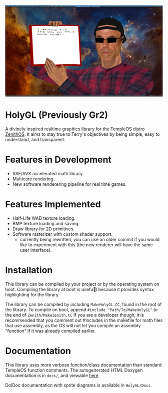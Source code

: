 <img src="Screenshots/ModelRenderScreenshot.PNG" alt="Screenshot of render"/>

# HolyGL (Previously Gr2)
A divinely inspired realtime graphics library for the TempleOS distro [ZenithOS](https://github.com/ZenithOS/ZenithOS).
It aims to stay true to Terry's objectives by being simple, easy to understand, and transparent.

# Features in Development
* SSE/AVX accelerated math library.
* Multicore rendering.
* New software renderering pipeline for real time games.

# Features Implemented
* Half-Life WAD texture loading.
* BMP texture loading and saving.
* Draw library for 2D primitives.
* Software rasterizer with custom shader support.
    * currently being rewritten, you can use an older commit if you would like to experiment with this (the new renderer will have the same user interface).

# Installation
This library can be compiled by your project or by the operating system on boot. Compiling the
library at boot is useful because it provides syntax highlighting for the library.

The library can be compiled by including `MakeHolyGL.CC`, found in the root of the library. To compile on boot, append `#include "Path/To/MakeHolyGL"` to the end of `Zenith/MakeZenith.CC` If you are a developer though, it is recommended that you comment out #includes in the makefile for math files
that use assembly, as the OS will not let you compile an assembly "function" if it was already compiled
earlier.

# Documentation
This library uses more verbose function/class documentation than standard TempleOS function comments. The autogenerated HTML Doxygen documentation is in `docs/`, and viewable [here](https://templeprogramming.github.io/HolyGL/).

DolDoc documentation with sprite diagrams is available in `HolyGL/Docs`.